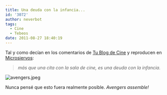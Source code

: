 ```yaml
---
title: Una deuda con la infancia...
id: '3072'
author: neverbot
tags:
  - Cine
  - Tebeos
date: 2011-08-27 18:40:19
---
```


Tal y como decían en los comentarios de [Tu Blog de Cine](http://www.tublogdecine.es/noticias/the-avengers-promo-oficial-de-la-marvel-vengadores-unios/35007) y reproducen en [Microsiervos](http://www.microsiervos.com/archivo/comics/poster-the-avengers.html):

> _más que una cita con la sala de cine, es una deuda con la infancia._

![avengers.jpeg](./avengers.jpg)

Nunca pensé que esto fuera realmente posible. _Avengers assemble!_